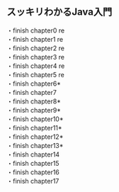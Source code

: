 ## スッキリわかるJava入門
・finish chapter0 re   
・finish chapter1 re   
・finish chapter2 re   
・finish chapter3 re   
・finish chapter4 re   
・finish chapter5 re   
・finish chapter6*    
・finish chapter7    
・finish chapter8*    
・finish chapter9*  
・finish chapter10*  
・finish chapter11*  
・finish chapter12*  
・finish chapter13*  
・finish chapter14  
・finish chapter15  
・finish chapter16  
・finish chapter17  
